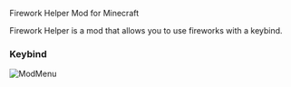 Firework Helper Mod for Minecraft

Firework Helper is a mod that allows you to use fireworks with a keybind.


### Keybind 
![ModMenu](https://i.ibb.co/M5yLV0Fd/57175-D30-4984-4014-8-B30-D37-EDACFAD82.png)

